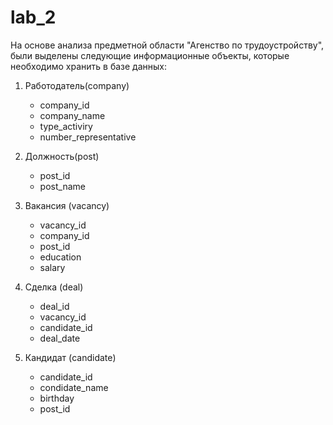 # lab_2
На основе анализа предметной области "Агенство по трудоустройству", были выделены следующие информационные объекты, которые необходимо хранить в базе данных:
1. Работодатель(company)
    - company_id
    - company_name
    - type_activiry
    - number_representative
2. Должность(post)
    - post_id
    - post_name

3. Вакансия (vacancy)
    - vacancy_id
    - company_id
    - post_id
    - education
    - salary
  
4. Сделка (deal)
    - deal_id
    - vacancy_id
    - candidate_id
    - deal_date
5. Кандидат (candidate)
    - candidate_id
    - condidate_name
    - birthday
    - post_id
